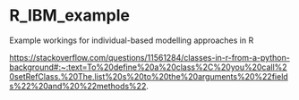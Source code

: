 # R_IBM_example
 Example workings for individual-based modelling approaches in R

https://stackoverflow.com/questions/11561284/classes-in-r-from-a-python-background#:~:text=To%20define%20a%20class%2C%20you%20call%20setRefClass.%20The,list%20s%20to%20the%20arguments%20%22fields%22%20and%20%22methods%22.